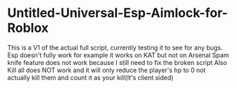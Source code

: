 # Untitled-Universal-Esp-Aimlock-for-Roblox
This is a V1 of the actual full script, currently testing it to see for any bugs. Esp doesn't fully work for example it works on KAT but not on Arsenal
Spam knife feature does not work because I still need to fix the broken script
Also Kill all does NOT work and it will only reduce the player's hp to 0 not actually kill them and count it as your kill(It's client sided)


